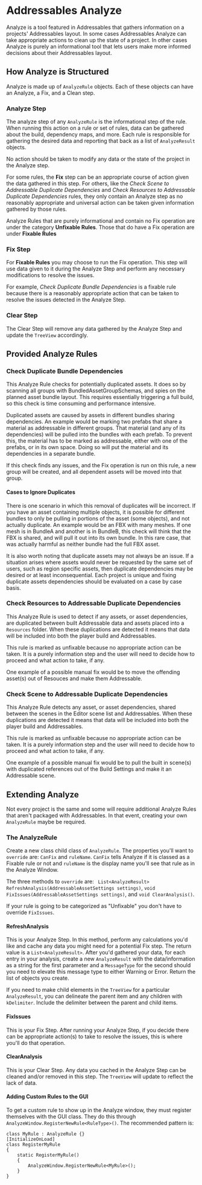 # Addressables Analyze
Analyze is a tool featured in Addressables that gathers information on a projects' Addressables layout.  In some cases Addressables Analyze can take appropriate actions to clean up the state of a project.  In other cases Analyze is purely an informational tool that lets users make more informed decisions about their Addressables layout.

## How Analyze is Structured
Analyze is made up of `AnalyzeRule` objects.  Each of these objects can have an Analyze, a Fix, and a Clean step.

### Analyze Step
The analyze step of any `AnalyzeRule` is the informational step of the rule.  When running this action on a rule or set of rules, data can be gathered about the build, dependency maps, and more.  Each rule is responsible for gathering the desired data and reporting that back as a list of `AnalyzeResult` objects.

No action should be taken to modify any data or the state of the project in the Analyze step.  

For some rules, the **Fix** step can be an appropriate course of action given the data gathered in this step.  For others, like the _Check Scene to Addressable Duplicate Dependencies_ and _Check Resources to Addressable Duplicate Dependencies_ rules, they only contain an Analyze step as no reasonably appropriate and universal action can be taken given information gathered by those rules.

Analyze Rules that are purely informational and contain no Fix operation are under the category **Unfixable Rules**.  Those that do have a Fix operation are under **Fixable Rules**

### Fix Step
For **Fixable Rules** you may choose to run the Fix operation.  This step will use data given to it during the Analyze Step and perform any necessary modifications to resolve the issues.  

For example, _Check Duplicate Bundle Dependencies_ is a fixable rule because there is a reasonably appropriate action that can be taken to resolve the issues detected in the Analyze Step.

### Clear Step
The Clear Step will remove any data gathered by the Analyze Step and update the `TreeView` accordingly.

## Provided Analyze Rules
### Check Duplicate Bundle Dependencies
This Analyze Rule checks for potentially duplicated assets.  It does so by scanning all groups with BundledAssetGroupSchemas, and spies on the planned asset bundle layout.  This requires essentially triggering a full build, so this check is time consuming and performance intensive.  

Duplicated assets are caused by assets in different bundles sharing dependencies.  An example would be marking two prefabs that share a material as addressable in different groups.  That material (and any of its dependencies) will be pulled into the bundles with each prefab.  To prevent this, the material has to be marked as addressable, either with one of the prefabs, or in its own space.  Doing so will put the material and its dependencies in a separate bundle.  

If this check finds any issues, and the Fix operation is run on this rule, a new group will be created, and all dependent assets will be moved into that group.

#### Cases to Ignore Duplicates
There is one scenario in which this removal of duplicates will be incorrect.  If you have an asset containing multiple objects, it is possible for different bundles to only be pulling in portions of the asset (some objects), and not actually duplicate.  An example would be an FBX with many meshes.  If one mesh is in BundleA and another is in BundleB, this check will think that the FBX is shared, and will pull it out into its own bundle.  In this rare case, that was actually harmful as neither bundle had the full FBX asset.

It is also worth noting that duplicate assets may not always be an issue.  If a situation arises where assets would never be requested by the same set of users, such as region specific assets, then duplicate dependencies may be desired or at least inconsequential.  Each project is unique and fixing duplicate assets dependencies should be evaluated on a case by case basis.

### Check Resources to Addressable Duplicate Dependencies
This Analyze Rule is used to detect if any assets, or asset dependencies, are duplicated between built Addressable data and assets placed into a `Resources` folder.  When these duplications are detected it means that data will be included into both the player build and Addressables.

This rule is marked as unfixable because no appropriate action can be taken.  It is a purely information step and the user will need to decide how to proceed and what action to take, if any.

One example of a possible manual fix would be to move the offending asset(s) out of Resouces and make them Addressable.

### Check Scene to Addressable Duplicate Dependencies
This Analyze Rule detects any asset, or asset dependencies, shared between the scenes in the Editor scene list and Addressables.  When these duplications are detected it means that data will be included into both the player build and Addressables.

This rule is marked as unfixable because no appropriate action can be taken.  It is a purely information step and the user will need to decide how to proceed and what action to take, if any.

One example of a possible manual fix would be to pull the built in scene(s) with duplicated references out of the Build Settings and make it an Addressable scene.

## Extending Analyze
Not every project is the same and some will require additional Analyze Rules that aren't packaged with Addressables.  In that event, creating your own `AnalyzeRule` maybe be required.

### The AnalyzeRule
Create a new class child class of `AnalyzeRule`.  The properties you'll want to `override` are: `CanFix` and `ruleName`.  `CanFix` tells Analyze if it is classed as a Fixable rule or not and `ruleName` is the display name you'll see that rule as in the Analyze Window.

The three methods to `override` are: ` List<AnalyzeResult> RefreshAnalysis(AddressableAssetSettings settings)`, `void FixIssues(AddressableAssetSettings settings)`, and `void ClearAnalysis()`.

If your rule is going to be categorized as "Unfixable" you don't have to override `FixIssues`.

#### RefreshAnalysis
This is your Analyze Step.  In this method, perform any calculations you'd like and cache any data you might need for a potential Fix step.  The return value is a `List<AnalyzeResult>`.  After you'd gathered your data, for each entry in your analysis, create a new `AnalyzeResult` with the data/information as a string for the first parameter and a `MessageType` for the second should you need to elevate this message type to either Warning or Error.  Return the list of objects you create.

If you need to make child elements in the `TreeView` for a particular `AnalyzeResult`, you can delineate the parent item and any children with `kDelimiter`.  Include the delimiter between the parent and child items.

#### FixIssues
This is your Fix Step.  After running your Analyze Step, if you decide there can be appropriate action(s) to take to resolve the issues, this is where you'll do that operation.

#### ClearAnalysis
This is your Clear Step.  Any data you cached in the Analyze Step can be cleaned and/or removed in this step.  The `TreeView` will update to reflect the lack of data.

#### Adding Custom Rules to the GUI
To get a custom rule to show up in the Analyze window, they must register themselves with the GUI class.  They do this through `AnalyzeWindow.RegisterNewRule<RuleType>()`.  The recommended pattern is:
```
class MyRule : AnalyzeRule {}
[InitializeOnLoad]
class RegisterMyRule
{
    static RegisterMyRule()
    {
        AnalyzeWindow.RegisterNewRule<MyRule>();
    }
}
```
